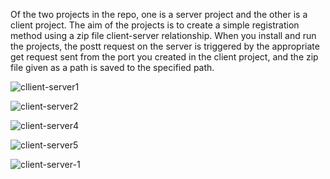 Of the two projects in the repo, one is a server project and the other is a client project. The aim of the projects is to create a simple registration method using a zip file client-server relationship.
When you install and run the projects, the postt request on the server is triggered by the appropriate get request sent from the port you created in the client project, and the zip file given as a path is saved to the specified path.



![cllient-server1](https://github.com/user-attachments/assets/7b80ccfe-667a-4ced-bd3d-bab66111ec58)


![client-server2](https://github.com/user-attachments/assets/a942d487-2508-477e-9313-de23ae8536c4)



![client-server4](https://github.com/user-attachments/assets/10e41f82-fda5-4457-b97e-434be44509a7)


![client-server5](https://github.com/user-attachments/assets/45207737-820e-4f76-979c-ade21f43a6b8)

![client-server-1](https://github.com/user-attachments/assets/b84c4cb7-3d70-417f-a4ae-66150e5ab645)
